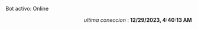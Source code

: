 <p>Bot activo: Online</p>
<p align="right"><i>ultima coneccion</i> : <b>12/29/2023, 4:40:13 AM</b></p>
